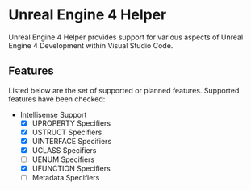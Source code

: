 # Unreal Engine 4 Helper

Unreal Engine 4 Helper provides support for various aspects of Unreal Engine 4 Development within Visual Studio Code.

## Features

Listed below are the set of supported or planned features. Supported features have been checked:

- Intellisense Support
    - [x] UPROPERTY Specifiers
    - [x] USTRUCT Specifiers
    - [x] UINTERFACE Specifiers
    - [x] UCLASS Specifiers
    - [ ] UENUM Specifiers
    - [x] UFUNCTION Specifiers
    - [ ] Metadata Specifiers
